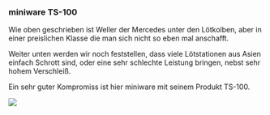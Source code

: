 ### miniware TS-100

Wie oben geschrieben ist Weller der Mercedes unter den Lötkolben, aber in einer preislichen Klasse die man sich nicht so eben mal anschafft. 

Weiter unten werden wir noch feststellen, dass viele Lötstationen aus Asien einfach Schrott sind, oder eine sehr schlechte Leistung bringen, nebst sehr hohem Verschleiß. 

Ein sehr guter Kompromiss ist hier miniware mit seinem Produkt TS-100.

![](https://user-images.githubusercontent.com/69573151/201530997-fb8ae182-2245-485a-b5a7-53b1eca374cc.jpg)
